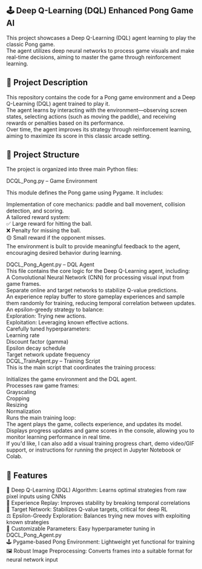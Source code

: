 🕹️ Deep Q-Learning (DQL) Enhanced Pong Game AI
---
This project showcases a Deep Q-Learning (DQL) agent learning to play the classic Pong game.</br>
The agent utilizes deep neural networks to process game visuals and make real-time decisions, aiming to master the game through reinforcement learning.

📘 Project Description
---
This repository contains the code for a Pong game environment and a Deep Q-Learning (DQL) agent trained to play it.</br> 
The agent learns by interacting with the environment—observing screen states, selecting actions (such as moving the paddle), and receiving rewards or penalties based on its performance.</br>
Over time, the agent improves its strategy through reinforcement learning, aiming to maximize its score in this classic arcade setting.

📁 Project Structure
---
The project is organized into three main Python files:</br>

DCQL_Pong.py – Game Environment</br>

This module defines the Pong game using Pygame. It includes:

Implementation of core mechanics: paddle and ball movement, collision detection, and scoring.</br>
A tailored reward system:</br>
✅ Large reward for hitting the ball.</br>
❌ Penalty for missing the ball.</br>
🟡 Small reward if the opponent misses.</br>
The environment is built to provide meaningful feedback to the agent, encouraging desired behavior during learning.

DQCL_Pong_Agent.py – DQL Agent</br>
This file contains the core logic for the Deep Q-Learning agent, including:</br>
A Convolutional Neural Network (CNN) for processing visual input from game frames.</br>
Separate online and target networks to stabilize Q-value predictions.</br>
An experience replay buffer to store gameplay experiences and sample them randomly for training, reducing temporal correlation between updates.</br>
An epsilon-greedy strategy to balance:</br>
Exploration: Trying new actions.</br>
Exploitation: Leveraging known effective actions.</br>
Carefully tuned hyperparameters:</br>
Learning rate</br>
Discount factor (gamma)</br>
Epsilon decay schedule</br>
Target network update frequency</br>
DCQL_TrainAgent.py – Training Script</br>
This is the main script that coordinates the training process:</br>

Initializes the game environment and the DQL agent.</br>
Processes raw game frames:</br>
Grayscaling</br>
Cropping</br>
Resizing</br>
Normalization</br>
Runs the main training loop:</br>
The agent plays the game, collects experience, and updates its model.</br>
Displays progress updates and game scores in the console, allowing you to monitor learning performance in real time.</br>
If you'd like, I can also add a visual training progress chart, demo video/GIF support, or instructions for running the project in Jupyter Notebook or Colab.

🌟 Features
---
🧠 Deep Q-Learning (DQL) Algorithm: Learns optimal strategies from raw pixel inputs using CNNs</br>
🔁 Experience Replay: Improves stability by breaking temporal correlations</br>
🎯 Target Network: Stabilizes Q-value targets, critical for deep RL</br>
⚖️ Epsilon-Greedy Exploration: Balances trying new moves with exploiting known strategies</br>
🔧 Customizable Parameters: Easy hyperparameter tuning in DQCL_Pong_Agent.py</br>
🕹️ Pygame-based Pong Environment: Lightweight yet functional for training</br>
🖼️ Robust Image Preprocessing: Converts frames into a suitable format for neural network input
